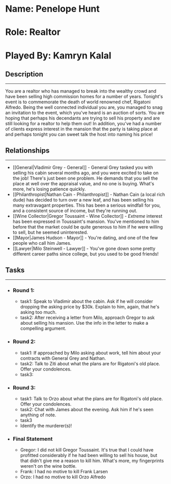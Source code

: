 # Name: Penelope Hunt
# Role: Realtor
# Played By: Kamryn Kalal

## Description
---
You are a realtor who has managed to break into the wealthy crowd and have been selling high commission homes for a number of years. Tonight's event is to commemorate the death of world renowned chef, Rigatoni Alfredo. Being the well connected individual you are, you managed to snag an invitation to the event, which you've heard is an auction of sorts. You are hoping that perhaps his decendants are trying to sell his property and are still looking for a realtor to help them out! In addition, you've had a number of clients express interest in the mansion that the party is taking place at and perhaps tonight you can sweet talk the host into naming his price!

## Relationships
---
- [[General|Vladimir Grey - General]]  - General Grey tasked you with selling his cabin several months ago, and you were excited to take on the job! There's just been one problem. He demands that you sell the place at well over the appraisal value, and no one is buying. What's more, he's losing patience quickly.
- [[Philanthropist|Nathan Cain - Philanthropist]]  - Nathan Cain (a local rich dude) has decided to turn over a new leaf, and has been selling his many extravagant properties. This has been a serious windfall for you, and a consistent source of income, but they're running out.
- [[Wine Collector|Gregor Toussaint - Wine Collector]]  - *Extreme* interest has been expressed in Toussaint's mansion. You've mentioned to him before that the market could be quite generous to him if he were willing to sell, but he seemed uninterested.
- [[Mayor|James Hudson - Mayor]]  - You're dating, and one of the few people who call him James.
- [[Lawyer|Milo Steinwell - Lawyer]]  - You've gone down some pretty different career paths since college, but you used to be good friends!

## Tasks
___
- ### Round 1:
	- task1: Speak to Vladimir about the cabin. Ask if he will consider dropping the asking price by $30k. Explain to him, again, that he's asking too much.
	- task2: After receiving a letter from Milo, approach Gregor to ask about selling his mansion. Use the info in the letter to make a compelling argument.
- ### Round 2:
	- task1: If approached by Milo asking about work, tell him about your contracts with General Grey and Nathan.
	- task2: Talk to Ziti about what the plans are for Rigatoni's old place. Offer your condolences.
	- task3:
- ### Round 3:
	- task1: Talk to Orzo about what the plans are for Rigatoni's old place. Offer your condolences.
	- task2: Chat with James about the evening. Ask him if he's seen anything of note.
	- task3
	- Identify the murderer(s)!
- ### Final Statement
	- Gregor: I did not kill Gregor Toussaint. It's true that I could have profitted considerably if he had been willing to sell his house, but that didn't give me a reason to kill him. What's more, my fingerprints weren't on the wine bottle.
	- Frank: I had no motive to kill Frank Larsen
	- Orzo: I had no motive to kill Orzo Alfredo